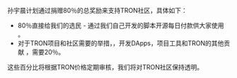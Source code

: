孙宇晨计划通过捐赠80％的总奖励来支持TRON社区，具体如下：

- 80％直接给我们的选民 - 通过我们自己开发的脚本开源每日付款供大家使用
。
- 对于TRON项目和社区需要的举措，，开发DApps，项目工具和TRON的其他贡献
，需要20％。

这些百分比将根据TRON价格定期审核，我们将对TRON社区保持透明。

